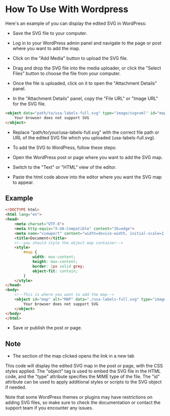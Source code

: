 # How To Use With Wordpress

Here's an example of you can display the edited SVG in WordPress:

* Save the SVG file to your computer.

* Log in to your WordPress admin panel and navigate to the page or post where you want to add the map.

* Click on the "Add Media" button to upload the SVG file.

* Drag and drop the SVG file into the media uploader, or click the "Select Files" button to choose the file from your computer.

* Once the file is uploaded, click on it to open the "Attachment Details" panel.

* In the "Attachment Details" panel, copy the "File URL" or "Image URL" for the SVG file.

```html
<object data="path/to/usa-labels-full.svg" type="image/svg+xml" id="map">
	Your browser does not support SVG
</object>
```

* Replace "path/to/your/usa-labels-full.svg" with the correct file path or URL of the edited SVG file which you uploaded (usa-labels-full.svg).

* To add the SVG to WordPress, follow these steps:

* Open the WordPress post or page where you want to add the SVG map.

* Switch to the "Text" or "HTML" view of the editor.

* Paste the html code above into the editor where you want the SVG map to appear.

## Example

```html
<!DOCTYPE html>
<html lang="en">
<head>
    <meta charset="UTF-8">
    <meta http-equiv="X-UA-Compatible" content="IE=edge">
    <meta name="viewport" content="width=device-width, initial-scale=1.0">
    <title>Document</title>
    <!--you should style the object map container-->
    <style>
		#map {
			width: max-content;
			height: max-content;
			border: 1px solid grey;
            object-fit: contain;
		}
    </style>
</head>
<body>
    <!--This is where you want to add the map-->
    <object id="map" alt="MAP" data="./usa-labels-full.svg" type="image/svg+xml">
        Your browser does not support SVG
    </object>
</body>
</html>
```

* Save or publish the post or page.

## Note

* The section of the map clicked opens the link in a new tab

This code will display the edited SVG map in the post or page, with the CSS styles applied. The "object" tag is used to embed the SVG file in the HTML code, and the "type" attribute specifies the MIME type of the file. The "id" attribute can be used to apply additional styles or scripts to the SVG object if needed.

Note that some WordPress themes or plugins may have restrictions on adding SVG files, so make sure to check the documentation or contact the support team if you encounter any issues.
